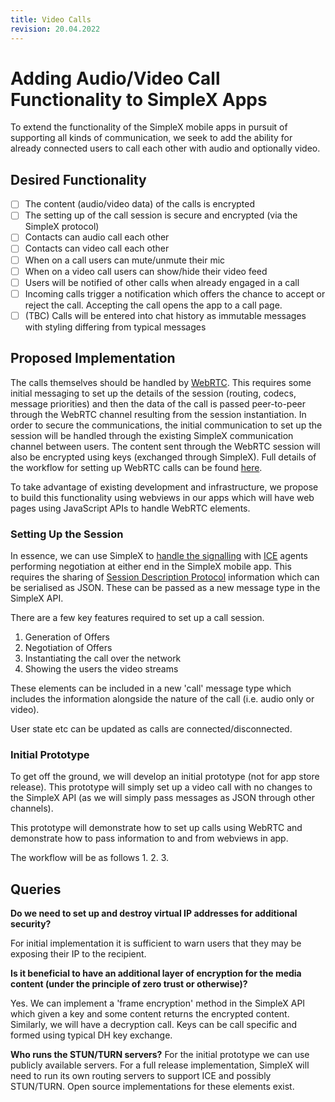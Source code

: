 ```yaml
---
title: Video Calls
revision: 20.04.2022
---
```

# Adding Audio/Video Call Functionality to SimpleX Apps

To extend the functionality of the SimpleX mobile apps in pursuit of supporting all kinds of communication, we seek to add the ability for already connected users to call each other with audio and optionally video.

## Desired Functionality
- [ ] The content (audio/video data) of the calls is encrypted
- [ ] The setting up of the call session is secure and encrypted (via the SimpleX protocol)
- [ ] Contacts can audio call each other
- [ ] Contacts can video call each other
- [ ] When on a call users can mute/unmute their mic
- [ ] When on a video call users can show/hide their video feed
- [ ] Users will be notified of other calls when already engaged in a call
- [ ] Incoming calls trigger a notification which offers the chance to accept or reject the call. Accepting the call opens the app to a call page.
- [ ] (TBC) Calls will be entered into chat history as immutable messages with styling differing from typical messages

## Proposed Implementation

The calls themselves should be handled by [WebRTC](https://www.html5rocks.com/en/tutorials/webrtc/infrastructure). This requires some initial messaging to set up the details of the session (routing, codecs, message priorities) and then the data of the call is passed peer-to-peer through the WebRTC channel resulting from the session instantiation. In order to secure the communications, the initial communication to set up the session will be handled through the existing SimpleX communication channel between users. The content sent through the WebRTC session will also be encrypted using keys (exchanged through SimpleX). Full details of the workflow for setting up WebRTC calls can be found [here](https://developer.mozilla.org/en-US/docs/Web/API/WebRTC_API/Signaling_and_video_calling).

To take advantage of existing development and infrastructure, we propose to build this functionality using webviews in our apps which will have web pages using JavaScript APIs to handle WebRTC elements.


### Setting Up the Session

In essence, we can use SimpleX to [handle the signalling](https://developer.mozilla.org/en-US/docs/Web/API/WebRTC_API/Signaling_and_video_calling) with [ICE](https://developer.mozilla.org/en-US/docs/Glossary/ICE) agents performing negotiation at either end in the SimpleX mobile app. This requires the sharing of [Session Description Protocol](https://developer.mozilla.org/en-US/docs/Glossary/SDP) information which can be serialised as JSON. These can be passed as a new message type in the SimpleX API.

There are a few key features required to set up a call session.
1. Generation of Offers
2. Negotiation of Offers
3. Instantiating the call over the network
4. Showing the users the video streams

These elements can be included in a new 'call' message type which includes the information alongside the nature of the call (i.e. audio only or video).

User state etc can be updated as calls are connected/disconnected.

### Initial Prototype
To get off the ground, we will develop an initial prototype (not for app store release). This prototype will simply set up a video call with no changes to the SimpleX API (as we will simply pass messages as JSON through other channels).

This prototype will demonstrate how to set up calls using WebRTC and demonstrate how to pass information to and from webviews in app.

The workflow will be as follows
1. 
2. 
3. 

## Queries
**Do we need to set up and destroy virtual IP addresses for additional security?**

For initial implementation it is sufficient to warn users that they may be exposing their IP to the recipient.

**Is it beneficial to have an additional layer of encryption for the media content (under the principle of zero trust or otherwise)?**

Yes. We can implement a 'frame encryption' method in the SimpleX API which given a key and some content returns the encrypted content. Similarly, we will have a decryption call. Keys can be call specific and formed using typical DH key exchange.

**Who runs the STUN/TURN servers?**
For the initial prototype we can use publicly available servers. For a full release implementation, SimpleX will need to run its own routing servers to support ICE and possibly STUN/TURN. Open source implementations for these elements exist.
